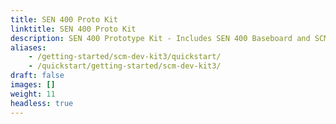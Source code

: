 ```yaml
---
title: SEN 400 Proto Kit
linktitle: SEN 400 Proto Kit
description: SEN 400 Prototype Kit - Includes SEN 400 Baseboard and SCM (also known as Dev Kit3)
aliases:
    - /getting-started/scm-dev-kit3/quickstart/
    - /quickstart/getting-started/scm-dev-kit3/
draft: false
images: []
weight: 11
headless: true
---
```

